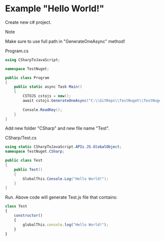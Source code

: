 # Example "Hello World!"

Create new c# project.
> [!NOTE]
> Make sure to use full path in "GenerateOneAsync" method! 

Program.cs
```csharp
using CSharpToJavaScript;

namespace TestNuget;

public class Program
{
	public static async Task Main()
	{
		CSTOJS cstojs = new();
		await cstojs.GenerateOneAsync("C:\\GitReps\\TestNuget\\TestNuget\\CSharp\\Test.cs");
		
		Console.ReadKey();
	}
}
```

Add new folder "CSharp" and new file name "Test".

CSharp/Test.cs
```csharp
using static CSharpToJavaScript.APIs.JS.GlobalObject;
namespace TestNuget.CSharp;

public class Test
{
	public Test()
	{
		GlobalThis.Console.Log("Hello World!");
	}
}
```

Run. Above code will generate Test.js file that contains:

```javascript
class Test
{
	constructor()
 	{
   		globalThis.console.log("Hello World!");
 	}
}
```